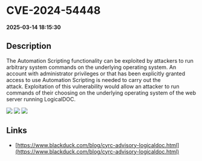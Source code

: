 # CVE-2024-54448

**2025-03-14 18:15:30**

## Description
The Automation Scripting functionality can be exploited by attackers to run arbitrary system commands on the underlying operating system. An account with administrator privileges or that has been explicitly granted access to use Automation Scripting is needed to carry out the attack. Exploitation of this vulnerability would allow an attacker to run commands of their choosing on the underlying operating system of the web server running LogicalDOC.

![](https://img.shields.io/static/v1?label=Score&message=8.6&color=red)
![](https://img.shields.io/static/v1?label=Severity&message=HIGH&color=red)
![](https://img.shields.io/static/v1?label=CWE&message=RCE&color=green)

## Links
- [https://www.blackduck.com/blog/cyrc-advisory-logicaldoc.html](https://www.blackduck.com/blog/cyrc-advisory-logicaldoc.html)
